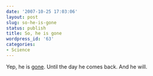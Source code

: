 ```yaml
---
date: '2007-10-25 17:03:06'
layout: post
slug: so-he-is-gone
status: publish
title: So, he is gone
wordpress_id: '63'
categories:
- Science
---
```


Yep, he is [gone](http://www.sciam.com/article.cfm?chanID=sa003&articleID=D898BFCA-E7F2-99DF-39F1E89CA728AD43&ref=rss). Until the day he comes back. And he will.
